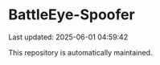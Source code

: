 # BattleEye-Spoofer

Last updated: 2025-06-01 04:59:42

This repository is automatically maintained.
